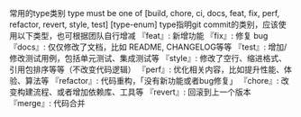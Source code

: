 常用的type类别
type must be one of [build, chore, ci, docs, feat, fix, perf, refactor, revert, style, test] [type-enum]
type指明git commit的类别，应该使用以下类型，也可根据团队自行增减
『feat』: 新增功能
『fix』: 修复 bug
『docs』: 仅仅修改了文档，比如 README, CHANGELOG等等
『test』: 增加/修改测试用例，包括单元测试、集成测试等
『style』: 修改了空行、缩进格式、引用包排序等等（不改变代码逻辑）
『perf』: 优化相关内容，比如提升性能、体验、算法等
『refactor』: 代码重构，「没有新功能或者bug修复」
『chore』: 改变构建流程、或者增加依赖库、工具等
『revert』: 回滚到上一个版本
『merge』: 代码合并

